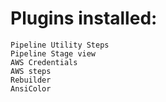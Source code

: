 # Plugins installed:

    Pipeline Utility Steps
    Pipeline Stage view
    AWS Credentials
    AWS steps
    Rebuilder
    AnsiColor
